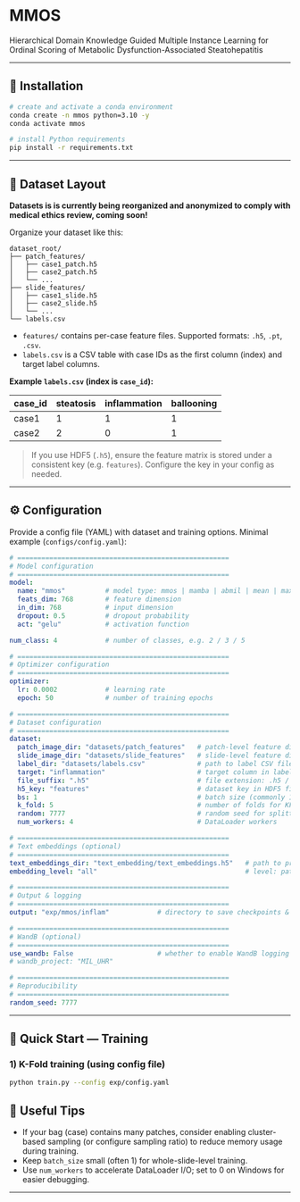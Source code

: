 # MMOS
Hierarchical Domain Knowledge Guided Multiple Instance Learning for Ordinal Scoring of Metabolic Dysfunction-Associated Steatohepatitis

---

## 🔧 Installation

```bash
# create and activate a conda environment
conda create -n mmos python=3.10 -y
conda activate mmos

# install Python requirements
pip install -r requirements.txt
```

---

## 📂 Dataset Layout
**Datasets is is currently being reorganized and anonymized to comply with medical ethics review, coming soon!**

Organize your dataset like this:

```
dataset_root/
├── patch_features/
│   ├── case1_patch.h5
│   ├── case2_patch.h5
│   └── ...
├── slide_features/
│   ├── case1_slide.h5
│   ├── case2_slide.h5
│   └── ...
└── labels.csv
```

- `features/` contains per-case feature files. Supported formats: `.h5`, `.pt`, `.csv`.
- `labels.csv` is a CSV table with case IDs as the first column (index) and target label columns.



**Example `labels.csv` (index is `case_id`):**

| case_id | steatosis | inflammation | ballooning
|---------|-----------|--------------|-----------
| case1   | 1         | 1            | 1
| case2   | 2         | 0            | 1

> If you use HDF5 (`.h5`), ensure the feature matrix is stored under a consistent key (e.g. `features`). Configure the key in your config as needed.

---

## ⚙️ Configuration

Provide a config file (YAML) with dataset and training options. Minimal example (`configs/config.yaml`):

```yaml
# =====================================================
# Model configuration
# =====================================================
model:
  name: "mmos"          # model type: mmos | mamba | abmil | mean | max | dsmil | clam-mb | transmil | wikg
  feats_dim: 768        # feature dimension
  in_dim: 768           # input dimension
  dropout: 0.5          # dropout probability
  act: "gelu"           # activation function

num_class: 4            # number of classes, e.g. 2 / 3 / 5

# =====================================================
# Optimizer configuration
# =====================================================
optimizer:
  lr: 0.0002            # learning rate
  epoch: 50             # number of training epochs

# =====================================================
# Dataset configuration
# =====================================================
dataset:
  patch_image_dir: "datasets/patch_features"   # patch-level feature directory
  slide_image_dir: "datasets/slide_features"   # slide-level feature directory (optional)
  label_dir: "datasets/labels.csv"             # path to label CSV file
  target: "inflammation"                       # target column in labels.csv
  file_suffix: ".h5"                           # file extension: .h5 / .pt / .csv
  h5_key: "features"                           # dataset key in HDF5 files
  bs: 1                                        # batch size (commonly 1 in MIL)
  k_fold: 5                                    # number of folds for KFold CV
  random: 7777                                 # random seed for splitting
  num_workers: 4                               # DataLoader workers

# =====================================================
# Text embeddings (optional)
# =====================================================
text_embeddings_dir: "text_embedding/text_embeddings.h5"   # path to pre-computed text embeddings
embedding_level: "all"                                     # level: patch / slide / basecell / all

# =====================================================
# Output & logging
# =====================================================
output: "exp/mmos/inflam"            # directory to save checkpoints & logs

# =====================================================
# WandB (optional)
# =====================================================
use_wandb: False                     # whether to enable WandB logging
# wandb_project: "MIL_UHR"

# =====================================================
# Reproducibility
# =====================================================
random_seed: 7777

```

---

## 🚀 Quick Start — Training

### 1) K-Fold training (using config file)
```bash
python train.py --config exp/config.yaml
```


## 🧪 Useful Tips

- If your bag (case) contains many patches, consider enabling cluster-based sampling (or configure sampling ratio) to reduce memory usage during training.
- Keep `batch_size` small (often 1) for whole-slide-level training.
- Use `num_workers` to accelerate DataLoader I/O; set to 0 on Windows for easier debugging.

---

